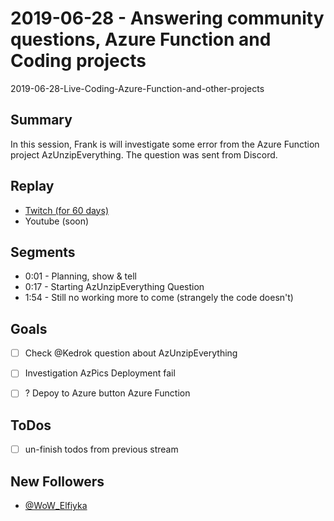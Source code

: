 
# 2019-06-28 - Answering community questions, Azure Function and Coding projects

2019-06-28-Live-Coding-Azure-Function-and-other-projects

Summary
-------

In this session, Frank is will investigate some error from the Azure Function project AzUnzipEverything. The question was sent from Discord.

Replay
------

- [Twitch (for 60 days)](https://www.twitch.tv/videos/445408247)
- Youtube (soon)


Segments
--------

- 0:01 - Planning, show & tell
- 0:17 - Starting AzUnzipEverything Question
- 1:54 - Still no working more to come (strangely the code doesn't)


Goals
-----

- [ ] Check @Kedrok question about AzUnzipEverything
- [ ] Investigation AzPics Deployment fail
- [ ] ? Depoy to Azure button Azure Function


ToDos
-----
- [ ] un-finish todos from previous stream


New Followers
-------------

- [@WoW_Elfiyka](https://www.twitch.tv/WoW_Elfiyka)



